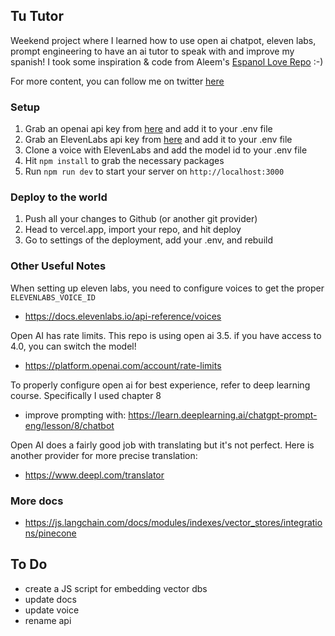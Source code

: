 ## Tu Tutor

Weekend project where I learned how to use open ai chatpot, eleven labs, prompt engineering to have an ai tutor to speak with and improve my spanish! I took some inspiration & code from Aleem's [Espanol Love Repo](https://github.com/aleemrehmtulla/espanol-love) :-)

For more content, you can follow me on twitter [here](https://twitter.com/emergingbits)

### Setup

1. Grab an openai api key from [here](https://beta.openai.com/) and add it to your .env file
2. Grab an ElevenLabs api key from [here](https://beta.elevenlabs.io/speech-synthesis) and add it to your .env file
3. Clone a voice with ElevenLabs and add the model id to your .env file
4. Hit `npm install` to grab the necessary packages
5. Run `npm run dev` to start your server on `http://localhost:3000`

### Deploy to the world

1. Push all your changes to Github (or another git provider)
2. Head to vercel.app, import your repo, and hit deploy
3. Go to settings of the deployment, add your .env, and rebuild

### Other Useful Notes

When setting up eleven labs, you need to configure voices to get the proper `ELEVENLABS_VOICE_ID`

- https://docs.elevenlabs.io/api-reference/voices

Open AI has rate limits. This repo is using open ai 3.5. if you have access to 4.0, you can switch the model!

- https://platform.openai.com/account/rate-limits

To properly configure open ai for best experience, refer to deep learning course. Specifically I used chapter 8

- improve prompting with: https://learn.deeplearning.ai/chatgpt-prompt-eng/lesson/8/chatbot

Open AI does a fairly good job with translating but it's not perfect. Here is another provider for more precise translation:

- https://www.deepl.com/translator

### More docs

- https://js.langchain.com/docs/modules/indexes/vector_stores/integrations/pinecone

## To Do

- create a JS script for embedding vector dbs
- update docs
- update voice
- rename api
